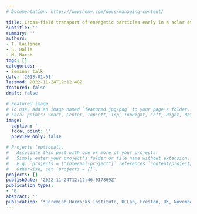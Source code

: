 ```yaml
---
# Documentation: https://wowchemy.com/docs/managing-content/

title: Cross-field transport of energetic particles early in a solar event
subtitle: ''
summary: ''
authors:
- T. Laitinen
- S. Dalla
- M. Marsh
tags: []
categories:
- Seminar talk
date: '2013-01-01'
lastmod: 2022-11-24T12:12:48Z
featured: false
draft: false

# Featured image
# To use, add an image named `featured.jpg/png` to your page's folder.
# Focal points: Smart, Center, TopLeft, Top, TopRight, Left, Right, BottomLeft, Bottom, BottomRight.
image:
  caption: ''
  focal_point: ''
  preview_only: false

# Projects (optional).
#   Associate this post with one or more of your projects.
#   Simply enter your project's folder or file name without extension.
#   E.g. `projects = ["internal-project"]` references `content/project/deep-learning/index.md`.
#   Otherwise, set `projects = []`.
projects: []
publishDate: '2022-11-24T12:12:46.017869Z'
publication_types:
- '0'
abstract: ''
publication: '*Jeremiah Horrocks Institute, UCLan, Preston, UK, November 13*'
---
```

